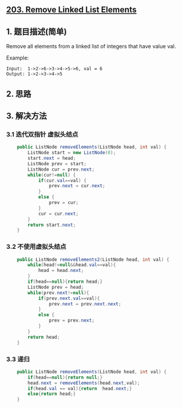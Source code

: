 ## [203. Remove Linked List Elements](https://leetcode-cn.com/problems/remove-linked-list-elements/)

## 1. 题目描述(简单)

Remove all elements from a linked list of integers that have value val.

Example:
```
Input:  1->2->6->3->4->5->6, val = 6
Output: 1->2->3->4->5
```

## 2. 思路

## 3. 解决方法

### 3.1 迭代双指针 虚拟头结点


```java
    public ListNode removeElements(ListNode head, int val) {
        ListNode start = new ListNode(0);
        start.next = head;
        ListNode prev = start;
        ListNode cur = prev.next;
        while(cur!=null) {
        	if(cur.val==val) {
        		prev.next = cur.next;
        	}
        	else {
				prev = cur;
			}
        	cur = cur.next;
        }
        return start.next;
    }
```
### 3.2 不使用虚拟头结点


```java
    public ListNode removeElements2(ListNode head, int val) {
        while(head!=null&&head.val==val){
            head = head.next;
        }
        if(head==null){return head;}
        ListNode prev = head;
        while(prev.next!=null){
            if(prev.next.val==val){
                prev.next = prev.next.next;
            }
            else {
                prev = prev.next;
            }
        }
        return head;
    }
```



### 3.3 递归


```java
    public ListNode removeElements(ListNode head, int val) {
        if(head==null){return null;}
        head.next = removeElements(head.next,val);
        if(head.val == val){return  head.next;}
        else{return head;}
    }
```


